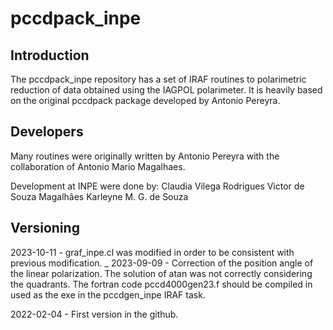 # pccdpack_inpe
 
## Introduction

The pccdpack_inpe repository has a set of IRAF routines to polarimetric reduction of data obtained using the IAGPOL polarimeter. It is heavily based on the original pccdpack package developed by Antonio Pereyra.

## Developers

Many routines were originally written by Antonio Pereyra with the collaboration of Antonio Mario Magalhaes.

Development at INPE were done by:
Claudia Vilega Rodrigues
Victor de Souza Magalhães
Karleyne M. G. de Souza

## Versioning

2023-10-11 - graf_inpe.cl was modified in order to be consistent with previous modification.
_
2023-09-09 - Correction of the position angle of the linear polarization. The solution of atan was not correctly considering the quadrants. The fortran code pccd4000gen23.f should be compiled in used as the exe in the pccdgen_inpe IRAF task.

2022-02-04 - First version in the github.
